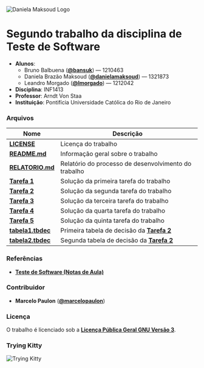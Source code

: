 ![Daniela Maksoud Logo](http://sempregatas.com.br/imagens/Logo.png)

# Segundo trabalho da disciplina de Teste de Software #
- **Alunos**: 
  * Bruno Balbuena (**[@bansuk](https://github.com/bansuk)**) — 1210463
  * Daniela Brazão Maksoud (**[@danielamaksoud](https://github.com/danielamaksoud)**) — 1321873
  * Leandro Morgado (**[@lmorgado](https://github.com/lmorgado)**) — 1212042
- **Disciplina**: INF1413
- **Professor**: Arndt Von Staa
- **Instituição**: Pontifícia Universidade Católica do Rio de Janeiro

### Arquivos ###

Nome | Descrição
------------ | -------------
**[LICENSE](https://github.com/danielamaksoud/INF1413-T2/blob/master/Documenta%C3%A7%C3%A3o/LICENSE)** | Licença do trabalho
**[README.md](https://github.com/danielamaksoud/INF1413-T2/blob/master/README.md)** | Informação geral sobre o trabalho
**[RELATORIO.md](https://github.com/danielamaksoud/INF1413-T2/blob/master/Documenta%C3%A7%C3%A3o/RELATORIO.md)** | Relatório do processo de desenvolvimento do trabalho
**[Tarefa 1](https://github.com/danielamaksoud/INF1413-T2/blob/master/Tarefas/Tarefa1.doc)** | Solução da primeira tarefa do trabalho
**[Tarefa 2](https://github.com/danielamaksoud/INF1413-T2/blob/master/Tarefas/Tarefa2.doc)** | Solução da segunda tarefa do trabalho
**[Tarefa 3](https://github.com/danielamaksoud/INF1413-T2/blob/master/Tarefas/Tarefa3.doc)** | Solução da terceira tarefa do trabalho
**[Tarefa 4](https://github.com/danielamaksoud/INF1413-T2/blob/master/Tarefas/Tarefa4.doc)** | Solução da quarta tarefa do trabalho
**[Tarefa 5](https://github.com/danielamaksoud/INF1413-T2/blob/master/Tarefas/Tarefa5.doc)** | Solução da quinta tarefa do trabalho
**[tabela1.tbdec](https://github.com/danielamaksoud/INF1413-T2/blob/master/Tabelas%20de%20Decis%C3%A3o/tabela1.tbdec)** | Primeira tabela de decisão da **[Tarefa 2](https://github.com/danielamaksoud/INF1413-T2/blob/master/Tarefas/Tarefa2.doc)**
**[tabela2.tbdec](https://github.com/danielamaksoud/INF1413-T2/blob/master/Tabelas%20de%20Decis%C3%A3o/tabela2.tbdec)** | Segunda tabela de decisão da **[Tarefa 2](https://github.com/danielamaksoud/INF1413-T2/blob/master/Tarefas/Tarefa2.doc)**


### Referências ###
- **[Teste de Software (Notas de Aula)](http://www.inf.puc-rio.br/~inf1413/)**

### Contribuidor ###
- **Marcelo Paulon** (**[@marcelopaulon](https://github.com/marcelopaulon)**)

### Licença ###
O trabalho é licenciado sob a **[Licença Pública Geral GNU Versão 3](http://www.gnu.org/licenses/gpl-3.0.html)**.

### Trying Kitty ###
![Trying Kitty](https://github.com/danielamaksoud/INF1413-T2/blob/master/TryingKitty.png)
